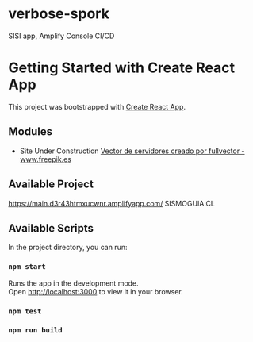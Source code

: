 # verbose-spork
SISI app, Amplify Console CI/CD

# Getting Started with Create React App

This project was bootstrapped with [Create React App](https://github.com/facebook/create-react-app).

## Modules

- Site Under Construction
<a href='https://www.freepik.es/vectores/servidores'>Vector de servidores creado por fullvector - www.freepik.es</a>

## Available Project

https://main.d3r43htmxucwnr.amplifyapp.com/
SISMOGUIA.CL

## Available Scripts

In the project directory, you can run:

### `npm start`
Runs the app in the development mode.\
Open [http://localhost:3000](http://localhost:3000) to view it in your browser.

### `npm test`

### `npm run build`